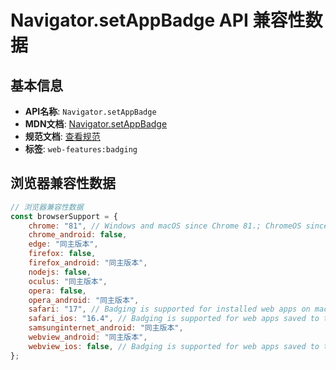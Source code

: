 # Navigator.setAppBadge API 兼容性数据

## 基本信息

- **API名称**: `Navigator.setAppBadge`
- **MDN文档**: [Navigator.setAppBadge](https://developer.mozilla.org/docs/Web/API/Navigator/setAppBadge)
- **规范文档**: [查看规范](https://w3c.github.io/badging/#setappbadge-method)
- **标签**: `web-features:badging`

## 浏览器兼容性数据

```javascript
// 浏览器兼容性数据
const browserSupport = {
    chrome: "81", // Windows and macOS since Chrome 81.; ChromeOS since Chrome 91.; Linux offers no universal badging API...,
    chrome_android: false,
    edge: "同主版本",
    firefox: false,
    firefox_android: "同主版本",
    nodejs: false,
    oculus: "同主版本",
    opera: false,
    opera_android: "同主版本",
    safari: "17", // Badging is supported for installed web apps on macOS Sonoma and higher.; Passing `0` as an argument ...,
    safari_ios: "16.4", // Badging is supported for web apps saved to the home screen.; Passing `0` as an argument will clear t...,
    samsunginternet_android: "同主版本",
    webview_android: "同主版本",
    webview_ios: false, // Badging is supported for web apps saved to the home screen.,
};

```

